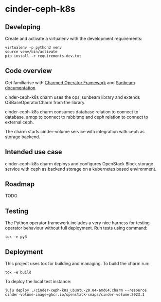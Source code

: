 # cinder-ceph-k8s

## Developing

Create and activate a virtualenv with the development requirements:

    virtualenv -p python3 venv
    source venv/bin/activate
    pip install -r requirements-dev.txt

## Code overview

Get familiarise with [Charmed Operator Framework](https://juju.is/docs/sdk)
and [Sunbeam documentation](sunbeam-docs).

cinder-ceph-k8s charm uses the ops\_sunbeam library and extends
OSBaseOperatorCharm from the library.

cinder-ceph-k8s charm consumes database relation to connect to database,
amqp to connect to rabbitmq and ceph relation to connect to external ceph.

The charm starts cinder-volume service with integration with ceph as
storage backend.

## Intended use case

cinder-ceph-k8s charm deploys and configures OpenStack Block storage service
with ceph as backend storage on a kubernetes based environment.

## Roadmap

TODO

## Testing

The Python operator framework includes a very nice harness for testing
operator behaviour without full deployment. Run tests using command:

    tox -e py3

## Deployment

This project uses tox for building and managing. To build the charm
run:

    tox -e build

To deploy the local test instance:

    juju deploy ./cinder-ceph-k8s_ubuntu-20.04-amd64.charm --resource cinder-volume-image=ghcr.io/openstack-snaps/cinder-volume:2023.1

<!-- LINKS -->

[sunbeam-docs]: https://opendev.org/openstack/charm-ops-sunbeam/src/branch/main/README.rst
